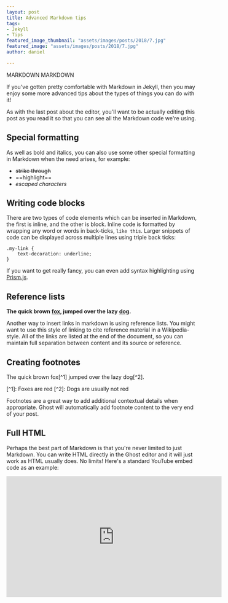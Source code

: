 ```yaml
---
layout: post
title: Advanced Markdown tips
tags:
- Jekyll
- Tips
featured_image_thumbnail: "assets/images/posts/2018/7.jpg"
featured_image: "assets/images/posts/2018/7.jpg"
author: daniel

---
```

MARKDOWN MARKDOWN

If you've gotten pretty comfortable with Markdown in Jekyll, then you may enjoy some more advanced tips about the types of things you can do with it!

As with the last post about the editor, you'll want to be actually editing this post as you read it so that you can see all the Markdown code we're using.

## Special formatting

As well as bold and italics, you can also use some other special formatting in Markdown when the need arises, for example:

* ~~strike through~~
* ==highlight==
* _escaped characters_

## Writing code blocks

There are two types of code elements which can be inserted in Markdown, the first is inline, and the other is block. Inline code is formatted by wrapping any word or words in back-ticks, `like this`. Larger snippets of code can be displayed across multiple lines using triple back ticks:

    .my-link {
        text-decoration: underline;
    }

If you want to get really fancy, you can even add syntax highlighting using [Prism.js](http://prismjs.com/).

## Reference lists

**The quick brown** [**fox**](https://en.wikipedia.org/wiki/Fox "Wikipedia: Fox")**, jumped over the lazy** [**dog**](https://en.wikipedia.org/wiki/Dog "Wikipedia: Dog")**.**

Another way to insert links in markdown is using reference lists. You might want to use this style of linking to cite reference material in a Wikipedia-style. All of the links are listed at the end of the document, so you can maintain full separation between content and its source or reference.

## Creating footnotes

The quick brown fox\[^1\] jumped over the lazy dog\[^2\].

\[^1\]: Foxes are red
\[^2\]: Dogs are usually not red

Footnotes are a great way to add additional contextual details when appropriate. Ghost will automatically add footnote content to the very end of your post.

## Full HTML

Perhaps the best part of Markdown is that you're never limited to just Markdown. You can write HTML directly in the Ghost editor and it will just work as HTML usually does. No limits! Here's a standard YouTube embed code as an example:

<iframe width="560" height="315" src="https://www.youtube.com/embed/Cniqsc9QfDo?rel=0&showinfo=0" frameborder="0" allowfullscreen></iframe>
